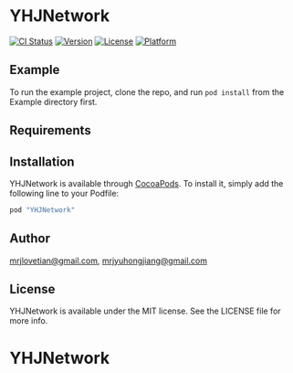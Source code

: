 # YHJNetwork

[![CI Status](http://img.shields.io/travis/mrjlovetian@gmail.com/YHJNetwork.svg?style=flat)](https://travis-ci.org/mrjlovetian@gmail.com/YHJNetwork)
[![Version](https://img.shields.io/cocoapods/v/YHJNetwork.svg?style=flat)](http://cocoapods.org/pods/YHJNetwork)
[![License](https://img.shields.io/cocoapods/l/YHJNetwork.svg?style=flat)](http://cocoapods.org/pods/YHJNetwork)
[![Platform](https://img.shields.io/cocoapods/p/YHJNetwork.svg?style=flat)](http://cocoapods.org/pods/YHJNetwork)

## Example

To run the example project, clone the repo, and run `pod install` from the Example directory first.

## Requirements

## Installation

YHJNetwork is available through [CocoaPods](http://cocoapods.org). To install
it, simply add the following line to your Podfile:

```ruby
pod "YHJNetwork"
```

## Author

mrjlovetian@gmail.com, mrjyuhongjiang@gmail.com

## License

YHJNetwork is available under the MIT license. See the LICENSE file for more info.
# YHJNetwork
